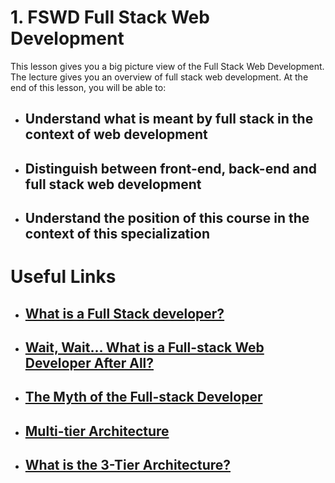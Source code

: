 # 1. FSWD Full Stack Web Development
This lesson gives you a big picture view of the Full Stack Web Development. The lecture gives you an overview of full stack web development. At the end of this lesson, you will be able to:

- ## Understand what is meant by full stack in the context of web development

- ## Distinguish between front-end, back-end and full stack web development

- ## Understand the position of this course in the context of this specialization

# Useful Links

- ## <a href="https://www.laurencegellert.com/2012/08/what-is-a-full-stack-developer/">What is a Full Stack developer?</a>

- ## <a href="https://edward-designer.com/web/full-stack-web-developer/">Wait, Wait… What is a Full-stack Web Developer After All?</a>

- ## <a href="https://www.andyshora.com/full-stack-developers.html">The Myth of the Full-stack Developer</a>

- ## <a href="https://en.wikipedia.org/wiki/Multitier_architecture">Multi-tier Architecture</a>

- ## <a href="http://www.tonymarston.net/php-mysql/3-tier-architecture.html">What is the 3-Tier Architecture?</a>
